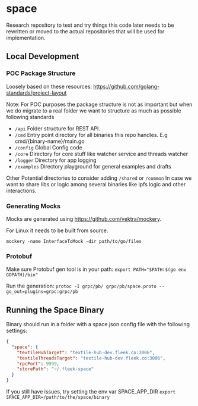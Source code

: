 # space


Research repository to test and try things
this code later needs to be rewritten or moved to the actual
repositories that will be used for implementation.


## Local Development

### POC Package Structure

Loosely based on these resources:
https://github.com/golang-standards/project-layout

Note: For POC purposes the package structure is not as important but when we do migrate to a real folder we want to
structure as much as possible following standards

* `/api` Folder structure for REST API.
* `/cmd` Entry point directory for all binaries this repo handles. E.g cmd/{binary-name}/main.go
* `/config` Global Config code
* `/core` Directory for core stuff like watcher service and threads watcher
* `/logger` Directory for app logging
* `/examples` Directory playground for general examples and drafts

Other Potential directories to consider adding
`/shared` or  `/common` In case we want to share libs or logic among several binaries like
ipfs logic and other interactions.

### Generating Mocks

Mocks are generated using https://github.com/vektra/mockery.

For Linux it needs to be built from source.

`mockery -name InterfaceToMock -dir path/to/go/files`

### Protobuf

Make sure Protobuf gen tool is in your path:
`export PATH="$PATH:$(go env GOPATH)/bin"`

Run the generation:
`protoc -I grpc/pb/ grpc/pb/space.proto --go_out=plugins=grpc:grpc/pb`


## Running the Space Binary

Binary should run in a folder with a space.json config file with the following settings:
```json
{
  "space": {
    "textileHubTarget": "textile-hub-dev.fleek.co:3006",
    "textileThreadsTarget": "textile-hub-dev.fleek.co:3006",
    "rpcPort": 9999,
    "storePath": "~/.fleek-space"
  }
}
```

If you still have issues, try setting the env var SPACE_APP_DIR
`export SPACE_APP_DIR=/path/to/the/space/binary`


